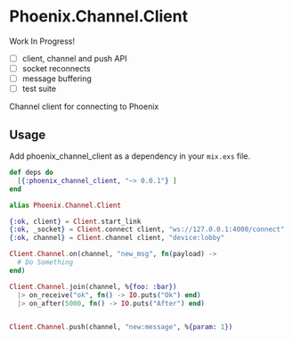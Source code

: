 # Phoenix.Channel.Client

Work In Progress!
- [ ] client, channel and push API
- [ ] socket reconnects
- [ ] message buffering
- [ ] test suite

Channel client for connecting to Phoenix

## Usage

Add phoenix_channel_client as a dependency in your `mix.exs` file.

```elixir
def deps do
  [{:phoenix_channel_client, "~> 0.0.1"} ]
end
```

```elixir
alias Phoenix.Channel.Client

{:ok, client} = Client.start_link
{:ok, _socket} = Client.connect client, "ws://127.0.0.1:4000/connect"
{:ok, channel} = Client.channel client, "device:lobby"

Client.Channel.on(channel, "new_msg", fn(payload) ->
  # Do Something
end)

Client.Channel.join(channel, %{foo: :bar})
  |> on_receive("ok", fn() -> IO.puts("Ok") end)
  |> on_after(5000, fn() -> IO.puts("After") end)


Client.Channel.push(channel, "new:message", %{param: 1})

```
